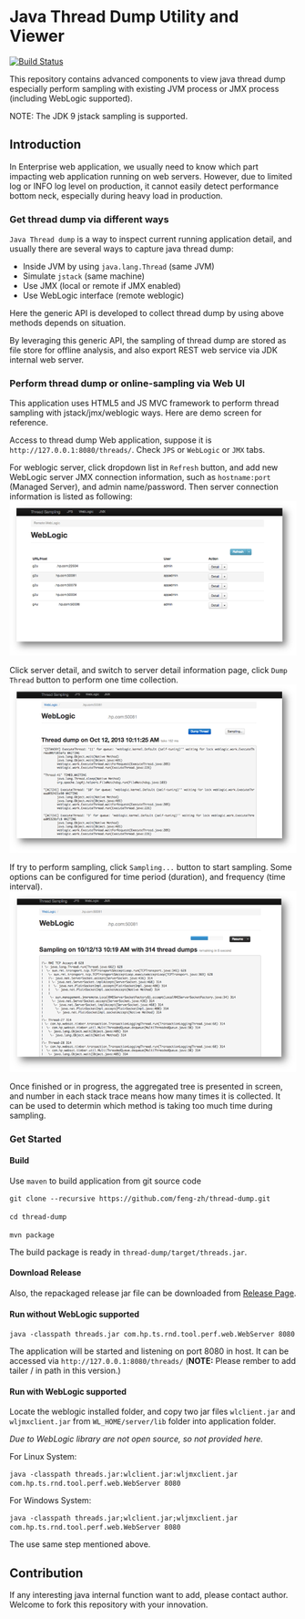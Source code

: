 # Java Thread Dump Utility and Viewer #

[![Build Status](https://travis-ci.org/feng-zh/thread-dump.svg)](https://travis-ci.org/feng-zh/thread-dump)

This repository contains advanced components to view java thread dump especially perform sampling with existing JVM process or JMX process (including WebLogic supported).

NOTE: The JDK 9 jstack sampling is supported.

## Introduction ##

In Enterprise web application, we usually need to know which part impacting web application running on web servers. However, due to limited log or INFO log level on production, it cannot easily detect performance bottom neck, especially during heavy load in production.

### Get thread dump via different ways ###
`Java Thread dump` is a way to inspect current running application detail, and usually there are several ways to capture java thread dump:
- Inside JVM by using `java.lang.Thread` (same JVM)
- Simulate `jstack` (same machine)
- Use JMX (local or remote if JMX enabled)
- Use WebLogic interface (remote weblogic)

Here the generic API is developed to collect thread dump by using above methods depends on situation.

By leveraging this generic API, the sampling of thread dump are stored as file store for offline analysis, and also export REST web service via JDK internal web server.

### Perform thread dump or online-sampling via Web UI ###
This application uses HTML5 and JS MVC framework to perform thread sampling with jstack/jmx/weblogic ways. Here are demo screen for reference.

Access to thread dump Web application, suppose it is `http://127.0.0.1:8080/threads/`. Check `JPS` or `WebLogic` or `JMX` tabs.

For weblogic server, click dropdown list in `Refresh` button, and add new WebLogic server JMX connection information, such as `hostname:port` (Managed Server), and admin name/password. Then server connection information is listed as following:
  ![Add WebLogic Server](doc/img/weblogic.png)

Click server detail, and switch to server detail information page, click `Dump Thread` button to perform one time collection.
  ![Perform Thread Dump](doc/img/threaddump.png)

If try to perform sampling, click `Sampling...` button to start sampling. Some options can be configured for time period (duration), and frequency (time interval).
  ![Perform Sampling](doc/img/sampling.png)

Once finished or in progress, the aggregated tree is presented in screen, and number in each stack trace means how many times it is collected. It can be used to determin which method is taking too much time during sampling. 

### Get Started ###

#### Build ####

Use `maven` to build application from git source code

```shell
git clone --recursive https://github.com/feng-zh/thread-dump.git

cd thread-dump

mvn package
```
The build package is ready in `thread-dump/target/threads.jar`.

#### Download Release ####

Also, the repackaged release jar file can be downloaded from [Release Page](https://github.com/feng-zh/thread-dump/releases).

#### Run without WebLogic supported ####

```shell
java -classpath threads.jar com.hp.ts.rnd.tool.perf.web.WebServer 8080
```

The application will be started and listening on port 8080 in host. It can be accessed via `http://127.0.0.1:8080/threads/` (**NOTE:** Please rember to add tailer / in path in this version.)

####  Run with WebLogic supported ####

Locate the weblogic installed folder, and copy two jar files `wlclient.jar` and `wljmxclient.jar` from `WL_HOME/server/lib` folder into application folder. 

*Due to WebLogic library are not open source, so not provided here.*

For Linux System:

```shell
java -classpath threads.jar:wlclient.jar:wljmxclient.jar com.hp.ts.rnd.tool.perf.web.WebServer 8080
```

For Windows System:

```shell
java -classpath threads.jar;wlclient.jar;wljmxclient.jar com.hp.ts.rnd.tool.perf.web.WebServer 8080
``` 

The use same step mentioned above.

## Contribution ##
If any interesting java internal function want to add, please contact author. Welcome to fork this repository with your innovation.

